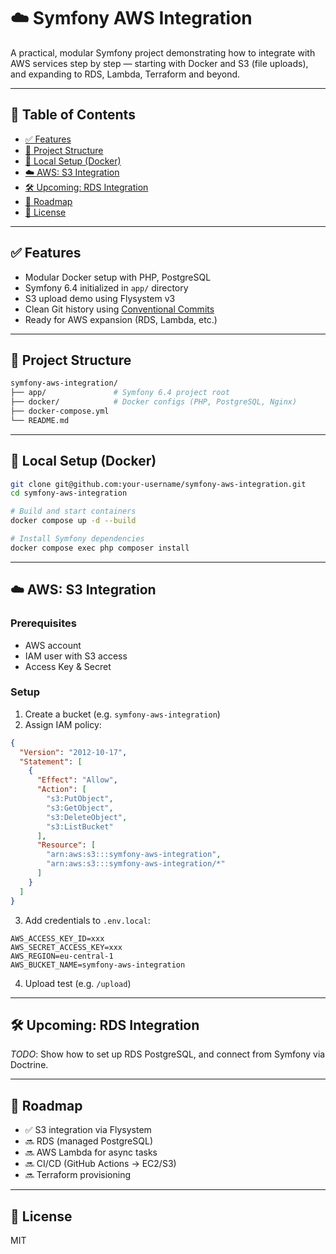 # ☁️ Symfony AWS Integration

A practical, modular Symfony project demonstrating how to integrate with AWS services step by step — starting with Docker and S3 (file uploads), and expanding to RDS, Lambda, Terraform and beyond.

---

## 📖 Table of Contents

- [✅ Features](#-features)
- [🔧 Project Structure](#-project-structure)
- [🐳 Local Setup (Docker)](#-local-setup-docker)
- [☁️ AWS: S3 Integration](#-aws-s3-integration)
- [🛠️ Upcoming: RDS Integration](#️-upcoming-rds-integration)
- [📌 Roadmap](#-roadmap)
- [📄 License](#-license)

---

## ✅ Features

- Modular Docker setup with PHP, PostgreSQL
- Symfony 6.4 initialized in `app/` directory
- S3 upload demo using Flysystem v3
- Clean Git history using [Conventional Commits](https://www.conventionalcommits.org/)
- Ready for AWS expansion (RDS, Lambda, etc.)

---

## 🔧 Project Structure

```bash
symfony-aws-integration/
├── app/               # Symfony 6.4 project root
├── docker/            # Docker configs (PHP, PostgreSQL, Nginx)
├── docker-compose.yml
└── README.md
```

---

## 🐳 Local Setup (Docker)

```bash
git clone git@github.com:your-username/symfony-aws-integration.git
cd symfony-aws-integration

# Build and start containers
docker compose up -d --build

# Install Symfony dependencies
docker compose exec php composer install
```

---

## ☁️ AWS: S3 Integration

### Prerequisites
- AWS account
- IAM user with S3 access
- Access Key & Secret

### Setup

1. Create a bucket (e.g. `symfony-aws-integration`)
2. Assign IAM policy:

```json
{
  "Version": "2012-10-17",
  "Statement": [
    {
      "Effect": "Allow",
      "Action": [
        "s3:PutObject",
        "s3:GetObject",
        "s3:DeleteObject",
        "s3:ListBucket"
      ],
      "Resource": [
        "arn:aws:s3:::symfony-aws-integration",
        "arn:aws:s3:::symfony-aws-integration/*"
      ]
    }
  ]
}
```

3. Add credentials to `.env.local`:

```dotenv
AWS_ACCESS_KEY_ID=xxx
AWS_SECRET_ACCESS_KEY=xxx
AWS_REGION=eu-central-1
AWS_BUCKET_NAME=symfony-aws-integration
```

4. Upload test (e.g. `/upload`)

---

## 🛠️ Upcoming: RDS Integration

_TODO_: Show how to set up RDS PostgreSQL, and connect from Symfony via Doctrine.

---

## 📌 Roadmap

- ✅ S3 integration via Flysystem
- 🔜 RDS (managed PostgreSQL)
- 🔜 AWS Lambda for async tasks
- 🔜 CI/CD (GitHub Actions → EC2/S3)
- 🔜 Terraform provisioning

----

## 📄 License

MIT
